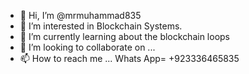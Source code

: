 - 👋 Hi, I’m @mrmuhammad835
- 👀 I’m interested in Blockchain Systems.
- 🌱 I’m currently learning about the blockchain loops
- 💞️ I’m looking to collaborate on ...
- 📫 How to reach me ... Whats App= +923336465835

<!---
mrmuhammad835/mrmuhammad835 is a ✨ special ✨ repository because its `README.md` (this file) appears on your GitHub profile.
You can click the Preview link to take a look at your changes.
--->
